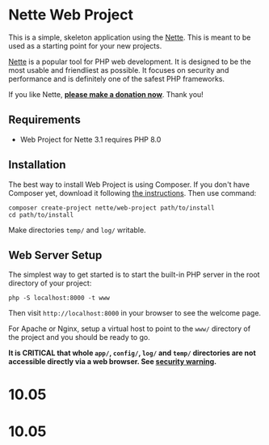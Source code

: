 Nette Web Project
=================

This is a simple, skeleton application using the [Nette](https://nette.org). This is meant to
be used as a starting point for your new projects.

[Nette](https://nette.org) is a popular tool for PHP web development.
It is designed to be the most usable and friendliest as possible. It focuses
on security and performance and is definitely one of the safest PHP frameworks.

If you like Nette, **[please make a donation now](https://nette.org/donate)**. Thank you!


Requirements
------------

- Web Project for Nette 3.1 requires PHP 8.0


Installation
------------

The best way to install Web Project is using Composer. If you don't have Composer yet,
download it following [the instructions](https://doc.nette.org/composer). Then use command:

	composer create-project nette/web-project path/to/install
	cd path/to/install


Make directories `temp/` and `log/` writable.


Web Server Setup
----------------

The simplest way to get started is to start the built-in PHP server in the root directory of your project:

	php -S localhost:8000 -t www

Then visit `http://localhost:8000` in your browser to see the welcome page.

For Apache or Nginx, setup a virtual host to point to the `www/` directory of the project and you
should be ready to go.

**It is CRITICAL that whole `app/`, `config/`, `log/` and `temp/` directories are not accessible directly
via a web browser. See [security warning](https://nette.org/security-warning).**
# 10.05
# 10.05
